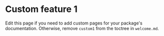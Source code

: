 # Custom feature 1

Edit this page if you need to add custom pages for your package's documentation.
Otherwise, remove `custom1` from the toctree in `welcome.md`.